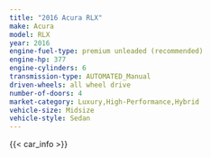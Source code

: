 ```yaml
---
title: "2016 Acura RLX"
make: Acura
model: RLX
year: 2016
engine-fuel-type: premium unleaded (recommended)
engine-hp: 377
engine-cylinders: 6
transmission-type: AUTOMATED_Manual
driven-wheels: all wheel drive
number-of-doors: 4
market-category: Luxury,High-Performance,Hybrid
vehicle-size: Midsize
vehicle-style: Sedan
---
```


{{< car_info >}}
